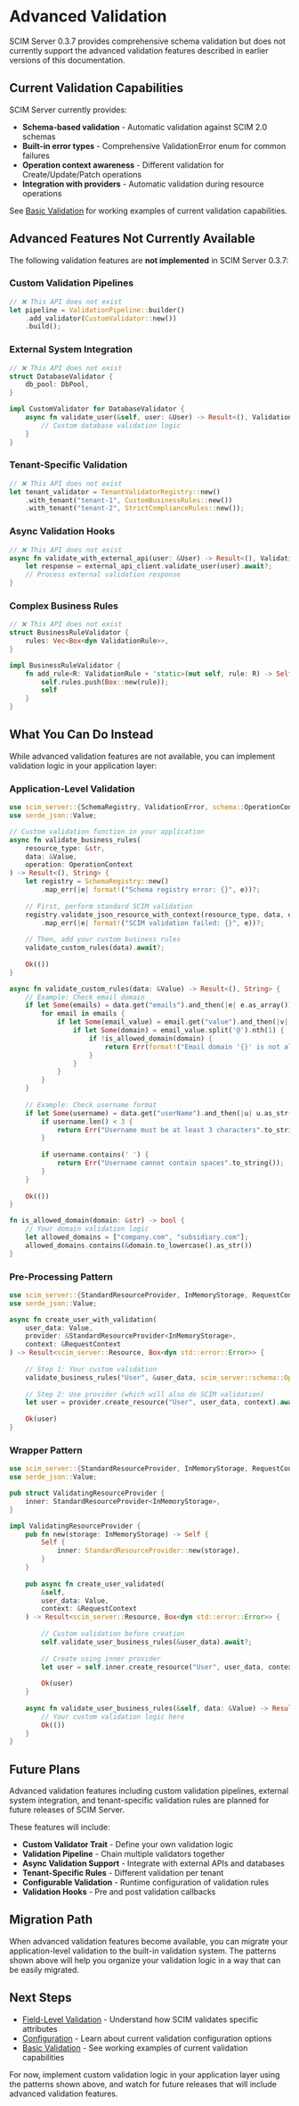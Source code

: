 # Advanced Validation

SCIM Server 0.3.7 provides comprehensive schema validation but does not currently support the advanced validation features described in earlier versions of this documentation.

## Current Validation Capabilities

SCIM Server currently provides:

- **Schema-based validation** - Automatic validation against SCIM 2.0 schemas
- **Built-in error types** - Comprehensive ValidationError enum for common failures
- **Operation context awareness** - Different validation for Create/Update/Patch operations
- **Integration with providers** - Automatic validation during resource operations

See [Basic Validation](./basic.md) for working examples of current validation capabilities.

## Advanced Features Not Currently Available

The following validation features are **not implemented** in SCIM Server 0.3.7:

### Custom Validation Pipelines
```rust
// ❌ This API does not exist
let pipeline = ValidationPipeline::builder()
    .add_validator(CustomValidator::new())
    .build();
```

### External System Integration
```rust
// ❌ This API does not exist
struct DatabaseValidator {
    db_pool: DbPool,
}

impl CustomValidator for DatabaseValidator {
    async fn validate_user(&self, user: &User) -> Result<(), ValidationError> {
        // Custom database validation logic
    }
}
```

### Tenant-Specific Validation
```rust
// ❌ This API does not exist
let tenant_validator = TenantValidatorRegistry::new()
    .with_tenant("tenant-1", CustomBusinessRules::new())
    .with_tenant("tenant-2", StrictComplianceRules::new());
```

### Async Validation Hooks
```rust
// ❌ This API does not exist
async fn validate_with_external_api(user: &User) -> Result<(), ValidationError> {
    let response = external_api_client.validate_user(user).await?;
    // Process external validation response
}
```

### Complex Business Rules
```rust
// ❌ This API does not exist
struct BusinessRuleValidator {
    rules: Vec<Box<dyn ValidationRule>>,
}

impl BusinessRuleValidator {
    fn add_rule<R: ValidationRule + 'static>(mut self, rule: R) -> Self {
        self.rules.push(Box::new(rule));
        self
    }
}
```

## What You Can Do Instead

While advanced validation features are not available, you can implement validation logic in your application layer:

### Application-Level Validation

```rust
use scim_server::{SchemaRegistry, ValidationError, schema::OperationContext};
use serde_json::Value;

// Custom validation function in your application
async fn validate_business_rules(
    resource_type: &str,
    data: &Value,
    operation: OperationContext
) -> Result<(), String> {
    let registry = SchemaRegistry::new()
        .map_err(|e| format!("Schema registry error: {}", e))?;
    
    // First, perform standard SCIM validation
    registry.validate_json_resource_with_context(resource_type, data, operation)
        .map_err(|e| format!("SCIM validation failed: {}", e))?;
    
    // Then, add your custom business rules
    validate_custom_rules(data).await?;
    
    Ok(())
}

async fn validate_custom_rules(data: &Value) -> Result<(), String> {
    // Example: Check email domain
    if let Some(emails) = data.get("emails").and_then(|e| e.as_array()) {
        for email in emails {
            if let Some(email_value) = email.get("value").and_then(|v| v.as_str()) {
                if let Some(domain) = email_value.split('@').nth(1) {
                    if !is_allowed_domain(domain) {
                        return Err(format!("Email domain '{}' is not allowed", domain));
                    }
                }
            }
        }
    }
    
    // Example: Check username format
    if let Some(username) = data.get("userName").and_then(|u| u.as_str()) {
        if username.len() < 3 {
            return Err("Username must be at least 3 characters".to_string());
        }
        
        if username.contains(' ') {
            return Err("Username cannot contain spaces".to_string());
        }
    }
    
    Ok(())
}

fn is_allowed_domain(domain: &str) -> bool {
    // Your domain validation logic
    let allowed_domains = ["company.com", "subsidiary.com"];
    allowed_domains.contains(&domain.to_lowercase().as_str())
}
```

### Pre-Processing Pattern

```rust
use scim_server::{StandardResourceProvider, InMemoryStorage, RequestContext, ResourceProvider};
use serde_json::Value;

async fn create_user_with_validation(
    user_data: Value,
    provider: &StandardResourceProvider<InMemoryStorage>,
    context: &RequestContext
) -> Result<scim_server::Resource, Box<dyn std::error::Error>> {
    
    // Step 1: Your custom validation
    validate_business_rules("User", &user_data, scim_server::schema::OperationContext::Create).await?;
    
    // Step 2: Use provider (which will also do SCIM validation)
    let user = provider.create_resource("User", user_data, context).await?;
    
    Ok(user)
}
```

### Wrapper Pattern

```rust
use scim_server::{StandardResourceProvider, InMemoryStorage, RequestContext, ResourceProvider};
use serde_json::Value;

pub struct ValidatingResourceProvider {
    inner: StandardResourceProvider<InMemoryStorage>,
}

impl ValidatingResourceProvider {
    pub fn new(storage: InMemoryStorage) -> Self {
        Self {
            inner: StandardResourceProvider::new(storage),
        }
    }
    
    pub async fn create_user_validated(
        &self,
        user_data: Value,
        context: &RequestContext
    ) -> Result<scim_server::Resource, Box<dyn std::error::Error>> {
        
        // Custom validation before creation
        self.validate_user_business_rules(&user_data).await?;
        
        // Create using inner provider
        let user = self.inner.create_resource("User", user_data, context).await?;
        
        Ok(user)
    }
    
    async fn validate_user_business_rules(&self, data: &Value) -> Result<(), String> {
        // Your custom validation logic here
        Ok(())
    }
}
```

## Future Plans

Advanced validation features including custom validation pipelines, external system integration, and tenant-specific validation rules are planned for future releases of SCIM Server.

These features will include:

- **Custom Validator Trait** - Define your own validation logic
- **Validation Pipeline** - Chain multiple validators together
- **Async Validation Support** - Integrate with external APIs and databases
- **Tenant-Specific Rules** - Different validation per tenant
- **Configurable Validation** - Runtime configuration of validation rules
- **Validation Hooks** - Pre and post validation callbacks

## Migration Path

When advanced validation features become available, you can migrate your application-level validation to the built-in validation system. The patterns shown above will help you organize your validation logic in a way that can be easily migrated.

## Next Steps

- [Field-Level Validation](./field-level.md) - Understand how SCIM validates specific attributes
- [Configuration](./configuration.md) - Learn about current validation configuration options
- [Basic Validation](./basic.md) - See working examples of current validation capabilities

For now, implement custom validation logic in your application layer using the patterns shown above, and watch for future releases that will include advanced validation features.
